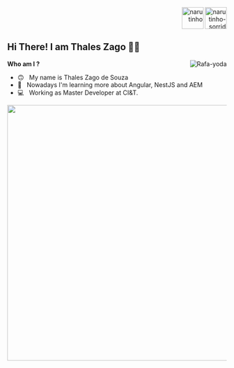 <div align="right" margin="0px" padding="0px">
  <img align="right" width="50" height="50" alt="narutinho-sorridente" src="https://freight.cargo.site/w/1080/i/e995cdbeeaf928355de6243e6ec309e640589e2f8b2e5cbe0e7f4bc4f0284a2a/naruto_walk_GIF.gif">

  <img widht="50" height="50" alt="narutinho" src="https://media2.giphy.com/media/XbPW7ZsiGCiyznhnIm/200.gif">
  
</div>
 
## Hi There! I am Thales Zago 👋🏻  

<img align="right" alt="Rafa-yoda" src="https://media.discordapp.net/attachments/795333223180927007/887777182586392656/ezgif.com-gif-maker.gif?width=150&height=150"> 
<div>
  <b> Who am I ? </b> <br>
  <ul>
    <li> 🙃 &nbsp; My name is Thales Zago de Souza </li>
    <li> 🤯 &nbsp; Nowadays I'm learning more about Angular, NestJS and AEM </li>
    <li> 💻 &nbsp; Working as Master Developer at CI&T. </li>
  </ul>
  <a href="https://github.com/ThalesZago">
    <img align="center" width="588px" src="https://github-readme-stats.vercel.app/api?username=ThalesZago&show_icons=true&theme=github_dark&include_all_commits=true&count_private=true"/> 
  </a> 
</div>
